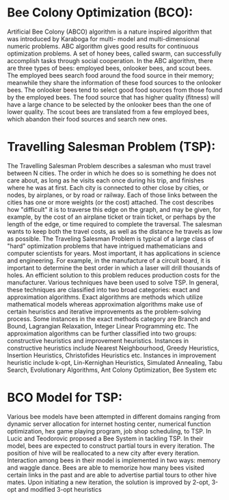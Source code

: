 # Bee Colony Optimization (BCO): 
Artificial Bee Colony (ABCO) algorithm is a nature inspired algorithm that was introduced by Karaboga for multi- model and multi-dimensional numeric problems. ABC algorithm gives good results for continuous optimization problems. A set of honey bees, called swarm, can successfully accomplish tasks through social cooperation. In the ABC algorithm, there are three types of bees: employed bees, onlooker bees, and scout bees. The employed bees search food around the food source in their memory; meanwhile they share the information of these food sources to the onlooker bees. The onlooker bees tend to select good food sources from those found by the employed bees. The food source that has higher quality (fitness) will have a large chance to be selected by the onlooker bees than the one of lower quality. The scout bees are translated from a few employed bees, which abandon their food sources and search new ones.

# Travelling Salesman Problem (TSP): 
The Travelling Salesman Problem describes a salesman who must travel between N cities. The order in which he does so is something he does not care about, as long as he visits each once during his trip, and finishes where he was at first. Each city is connected to other close by cities, or nodes, by airplanes, or by road or railway. Each of those links between the cities has one or more weights (or the cost) attached. The cost describes how "difficult" it is to traverse this edge on the graph, and may be given, for example, by the cost of an airplane ticket or train ticket, or perhaps by the length of the edge, or time required to complete the traversal. The salesman wants to keep both the travel costs, as well as the distance he travels as low as possible. The Traveling Salesman Problem is typical of a large class of "hard" optimization problems that have intrigued mathematicians and computer scientists for years. Most important, it has applications in science and engineering. For example, in the manufacture of a circuit board, it is important to determine the best order in which a laser will drill thousands of holes. An efficient solution to this problem reduces production costs for the manufacturer. Various techniques have been used to solve TSP. In general, these techniques are classified into two broad categories: exact and approximation algorithms. Exact algorithms are methods which utilize mathematical models whereas approximation algorithms make use of certain heuristics and iterative improvements as the problem-solving process. Some instances in the exact methods category are Branch and Bound, Lagrangian Relaxation, Integer Linear Programming etc. The approximation algorithms can be further classified into two groups: constructive heuristics and improvement heuristics. Instances in constructive heuristics include Nearest Neighbourhood, Greedy Heuristics, Insertion Heuristics, Christofides Heuristics etc. Instances in improvement heuristic include k-opt, Lin-Kernighan Heuristics, Simulated Annealing, Tabu Search, Evolutionary Algorithms, Ant Colony Optimization, Bee System etc

# BCO Model for TSP:
Various bee models have been attempted in different domains ranging from dynamic server allocation for internet hosting center, numerical function optimization, hex game playing program, job shop scheduling, to TSP. In Lucic and Teodorovic proposed a Bee System in tackling TSP. In their model, bees are expected to construct partial tours in every iteration. The position of hive will be reallocated to a new city after every iteration. Interaction among bees in their model is implemented in two ways: memory and waggle dance. Bees are able to memorize how many bees visited certain links in the past and are able to advertise partial tours to other hive mates. Upon initiating a new iteration, the solution is improved by 2-opt, 3-opt and modified 3-opt heuristics
